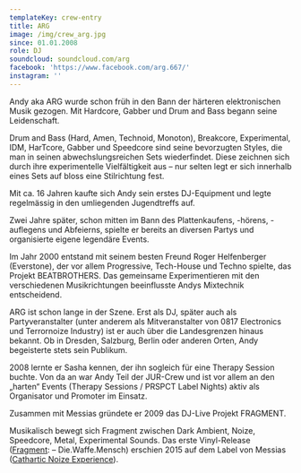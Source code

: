 ```yaml
---
templateKey: crew-entry
title: ARG
image: /img/crew_arg.jpg
since: 01.01.2008
role: DJ
soundcloud: soundcloud.com/arg
facebook: 'https://www.facebook.com/arg.667/'
instagram: ''
---
```

Andy aka ARG wurde schon früh in den Bann der härteren elektronischen Musik gezogen. Mit Hardcore, Gabber und Drum and Bass begann seine Leidenschaft. 

Drum and Bass (Hard, Amen, Technoid, Monoton), Breakcore, Experimental, IDM, HarTcore, Gabber und Speedcore sind seine bevorzugten Styles, die man in seinen abwechslungsreichen Sets wiederfindet. Diese zeichnen sich durch ihre experimentelle Vielfältigkeit aus – nur selten legt er sich innerhalb eines Sets auf bloss eine Stilrichtung fest. 

Mit ca. 16 Jahren kaufte sich Andy sein erstes DJ-Equipment und legte regelmässig in den umliegenden Jugendtreffs auf.

Zwei Jahre später, schon mitten im Bann des Plattenkaufens, -hörens, -auflegens und Abfeierns, spielte er bereits an diversen Partys und organisierte eigene legendäre Events. 

Im Jahr 2000 entstand mit seinem besten Freund Roger Helfenberger (Everstone), der vor allem Progressive, Tech-House und Techno spielte, das Projekt BEATBROTHERS. Das gemeinsame Experimentieren mit den verschiedenen Musikrichtungen beeinflusste Andys Mixtechnik entscheidend.

ARG ist schon lange in der Szene. Erst als DJ, später auch als Partyveranstalter (unter anderem als Mitveranstalter von 0817 Electronics und Terrornoize Industry) ist er auch über die Landesgrenzen hinaus bekannt. Ob in Dresden, Salzburg, Berlin oder anderen Orten, Andy begeisterte stets sein Publikum. 

2008 lernte er Sasha kennen, der ihn sogleich für eine Therapy Session buchte. Von da an war Andy Teil der JUR-Crew und ist vor allem an den „harten“ Events (Therapy Sessions / PRSPCT Label Nights) aktiv als Organisator und Promoter im Einsatz. 

Zusammen mit Messias gründete er 2009 das DJ-Live Projekt FRAGMENT.

Musikalisch bewegt sich Fragment zwischen Dark Ambient, Noize, Speedcore, Metal, Experimental Sounds. Das erste Vinyl-Release ([Fragment](https://www.discogs.com/de/artist/2175726-Fragment): ‎– Die.Waffe.Mensch) erschien 2015 auf dem Label von Messias ([Cathartic Noize Experience](https://praxis-records.net/shop/cathartic-noize-experience/)).
